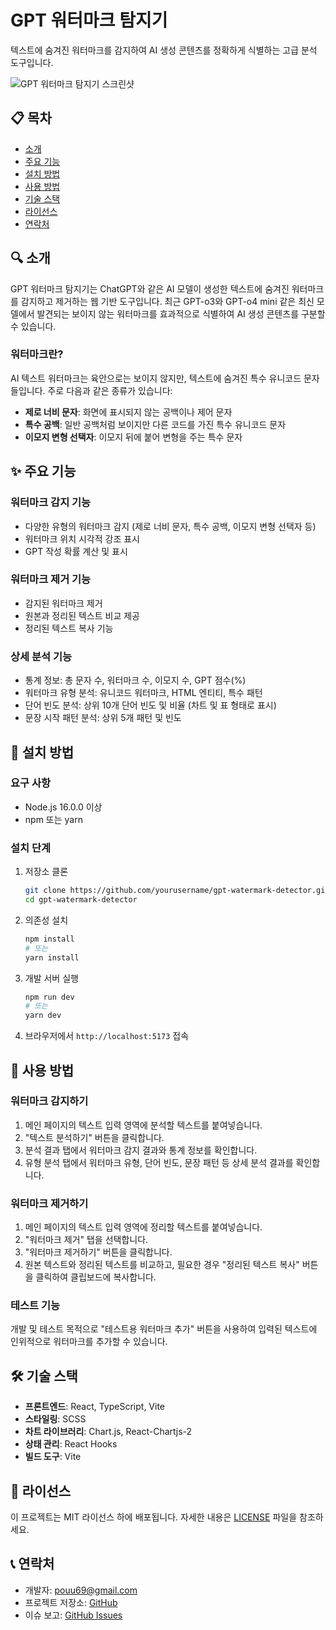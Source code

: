 # GPT 워터마크 탐지기

텍스트에 숨겨진 워터마크를 감지하여 AI 생성 콘텐츠를 정확하게 식별하는 고급 분석 도구입니다.

![GPT 워터마크 탐지기 스크린샷](https://via.placeholder.com/800x400?text=GPT+워터마크+탐지기)

## 📋 목차

- [소개](#소개)
- [주요 기능](#주요-기능)
- [설치 방법](#설치-방법)
- [사용 방법](#사용-방법)
- [기술 스택](#기술-스택)
- [라이선스](#라이선스)
- [연락처](#연락처)

## 🔍 소개

GPT 워터마크 탐지기는 ChatGPT와 같은 AI 모델이 생성한 텍스트에 숨겨진 워터마크를 감지하고 제거하는 웹 기반 도구입니다. 최근 GPT-o3와 GPT-o4 mini 같은 최신 모델에서 발견되는 보이지 않는 워터마크를 효과적으로 식별하여 AI 생성 콘텐츠를 구분할 수 있습니다.

### 워터마크란?

AI 텍스트 워터마크는 육안으로는 보이지 않지만, 텍스트에 숨겨진 특수 유니코드 문자들입니다. 주로 다음과 같은 종류가 있습니다:

- **제로 너비 문자**: 화면에 표시되지 않는 공백이나 제어 문자
- **특수 공백**: 일반 공백처럼 보이지만 다른 코드를 가진 특수 유니코드 문자
- **이모지 변형 선택자**: 이모지 뒤에 붙어 변형을 주는 특수 문자

## ✨ 주요 기능

### 워터마크 감지 기능
- 다양한 유형의 워터마크 감지 (제로 너비 문자, 특수 공백, 이모지 변형 선택자 등)
- 워터마크 위치 시각적 강조 표시
- GPT 작성 확률 계산 및 표시

### 워터마크 제거 기능
- 감지된 워터마크 제거
- 원본과 정리된 텍스트 비교 제공
- 정리된 텍스트 복사 기능

### 상세 분석 기능
- 통계 정보: 총 문자 수, 워터마크 수, 이모지 수, GPT 점수(%)
- 워터마크 유형 분석: 유니코드 워터마크, HTML 엔티티, 특수 패턴
- 단어 빈도 분석: 상위 10개 단어 빈도 및 비율 (차트 및 표 형태로 표시)
- 문장 시작 패턴 분석: 상위 5개 패턴 및 빈도

## 🚀 설치 방법

### 요구 사항
- Node.js 16.0.0 이상
- npm 또는 yarn

### 설치 단계

1. 저장소 클론
   ```bash
   git clone https://github.com/yourusername/gpt-watermark-detector.git
   cd gpt-watermark-detector
   ```

2. 의존성 설치
   ```bash
   npm install
   # 또는
   yarn install
   ```

3. 개발 서버 실행
   ```bash
   npm run dev
   # 또는
   yarn dev
   ```

4. 브라우저에서 `http://localhost:5173` 접속

## 📝 사용 방법

### 워터마크 감지하기

1. 메인 페이지의 텍스트 입력 영역에 분석할 텍스트를 붙여넣습니다.
2. "텍스트 분석하기" 버튼을 클릭합니다.
3. 분석 결과 탭에서 워터마크 감지 결과와 통계 정보를 확인합니다.
4. 유형 분석 탭에서 워터마크 유형, 단어 빈도, 문장 패턴 등 상세 분석 결과를 확인합니다.

### 워터마크 제거하기

1. 메인 페이지의 텍스트 입력 영역에 정리할 텍스트를 붙여넣습니다.
2. "워터마크 제거" 탭을 선택합니다.
3. "워터마크 제거하기" 버튼을 클릭합니다.
4. 원본 텍스트와 정리된 텍스트를 비교하고, 필요한 경우 "정리된 텍스트 복사" 버튼을 클릭하여 클립보드에 복사합니다.

### 테스트 기능

개발 및 테스트 목적으로 "테스트용 워터마크 추가" 버튼을 사용하여 입력된 텍스트에 인위적으로 워터마크를 추가할 수 있습니다.

## 🛠️ 기술 스택

- **프론트엔드**: React, TypeScript, Vite
- **스타일링**: SCSS
- **차트 라이브러리**: Chart.js, React-Chartjs-2
- **상태 관리**: React Hooks
- **빌드 도구**: Vite

## 📄 라이선스

이 프로젝트는 MIT 라이선스 하에 배포됩니다. 자세한 내용은 [LICENSE](LICENSE) 파일을 참조하세요.

## 📞 연락처

- 개발자: pouu69@gmail.com
- 프로젝트 저장소: [GitHub](https://github.com/yourusername/gpt-watermark-detector)
- 이슈 보고: [GitHub Issues](https://github.com/yourusername/gpt-watermark-detector/issues)